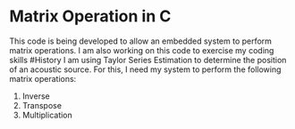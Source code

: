 # Matrix Operation in C 
This code is being developed to allow an embedded system to perform matrix operations. I am also 
working on this code to exercise my coding skills
#History 
I am using Taylor Series Estimation to determine the position of an acoustic source. For this, 
I need my system to perform the following matrix operations: 
 1. Inverse
 2. Transpose
 3. Multiplication
